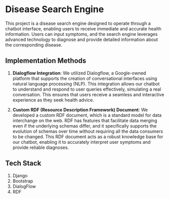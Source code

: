 # Disease Search Engine

This project is a disease search engine designed to operate through a chatbot interface, enabling users to receive immediate and accurate health information. Users can input symptoms, and the search engine leverages advanced technology to diagnose and provide detailed information about the corresponding disease.

## Implementation Methods

1. **Dialogflow Integration**: We utilized Dialogflow, a Google-owned platform that supports the creation of conversational interfaces using natural language processing (NLP). This integration allows our chatbot to understand and respond to user queries effectively, simulating a real conversation. This ensures that users receive a seamless and interactive experience as they seek health advice.

2. **Custom RDF (Resource Description Framework) Document**: We developed a custom RDF document, which is a standard model for data interchange on the web. RDF has features that facilitate data merging even if the underlying schemas differ, and it specifically supports the evolution of schemas over time without requiring all the data consumers to be changed. This RDF document acts as a robust knowledge base for our chatbot, enabling it to accurately interpret user symptoms and provide reliable diagnoses.

## Tech Stack
1. Django
2. Bootstrap
3. DialogFlow
4. RDF
